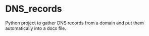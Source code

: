 # DNS_records
Python project to gather DNS records from a domain and put them automatically into a docx file. 

